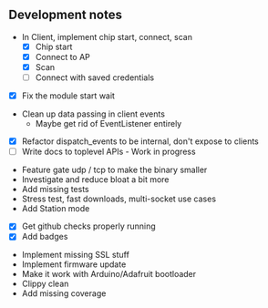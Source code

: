 ## Development notes

- In Client, implement chip start, connect, scan
    - [x] Chip start
    - [x] Connect to AP
    - [x] Scan
    - [ ] Connect with saved credentials
- [x] Fix the module start wait
- Clean up data passing in client events
    - Maybe get rid of EventListener entirely
- [x] Refactor dispatch_events to be internal, don't expose to clients
- [ ] Write docs to toplevel APIs - Work in progress
- Feature gate udp / tcp to make the binary smaller
- Investigate and reduce bloat a bit more
- Add missing tests
- Stress test, fast downloads, multi-socket use cases
- Add Station mode
- [x] Get github checks properly running
- [x] Add badges
- Implement missing SSL stuff
- Implement firmware update
- Make it work with Arduino/Adafruit bootloader
- Clippy clean
- Add missing coverage
